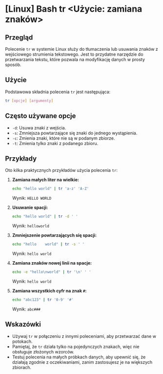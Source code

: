 # [Linux] Bash tr <Użycie: zamiana znaków>

## Przegląd
Polecenie `tr` w systemie Linux służy do tłumaczenia lub usuwania znaków z wejściowego strumienia tekstowego. Jest to przydatne narzędzie do przetwarzania tekstu, które pozwala na modyfikację danych w prosty sposób.

## Użycie
Podstawowa składnia polecenia `tr` jest następująca:

```bash
tr [opcje] [argumenty]
```

## Często używane opcje
- `-d`: Usuwa znaki z wejścia.
- `-s`: Zmniejsza powtarzające się znaki do jednego wystąpienia.
- `-c`: Zmienia znaki, które nie są w podanym zbiorze.
- `-t`: Zmienia tylko znaki z podanego zbioru.

## Przykłady
Oto kilka praktycznych przykładów użycia polecenia `tr`:

1. **Zamiana małych liter na wielkie:**
   ```bash
   echo "hello world" | tr 'a-z' 'A-Z'
   ```
   Wynik: `HELLO WORLD`

2. **Usuwanie spacji:**
   ```bash
   echo "hello world" | tr -d ' '
   ```
   Wynik: `helloworld`

3. **Zmniejszenie powtarzających się spacji:**
   ```bash
   echo "hello    world" | tr -s ' '
   ```
   Wynik: `hello world`

4. **Zamiana znaków nowej linii na spacje:**
   ```bash
   echo -e "hello\nworld" | tr '\n' ' '
   ```
   Wynik: `hello world`

5. **Zamiana wszystkich cyfr na znak `#`:**
   ```bash
   echo "abc123" | tr '0-9' '#'
   ```
   Wynik: `abc###`

## Wskazówki
- Używaj `tr` w połączeniu z innymi poleceniami, aby przetwarzać dane w potokach.
- Pamiętaj, że `tr` działa tylko na pojedynczych znakach, więc nie obsługuje złożonych wzorców.
- Testuj polecenia na małych próbkach danych, aby upewnić się, że działają zgodnie z oczekiwaniami, zanim zastosujesz je na większych zbiorach.